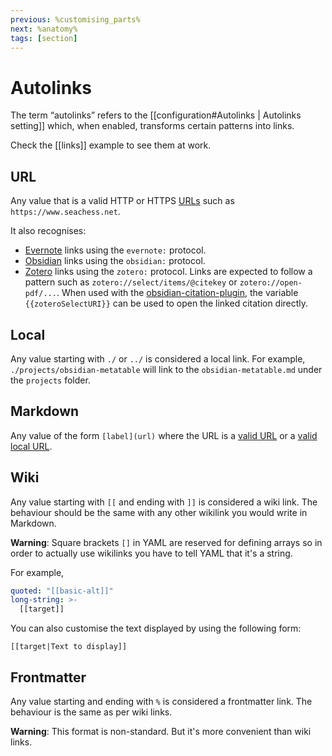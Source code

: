 ```yaml
---
previous: %customising_parts%
next: %anatomy%
tags: [section]
---
```

# Autolinks

The term “autolinks” refers to the [[configuration#Autolinks | Autolinks setting]] which, when enabled, transforms certain patterns into links.

Check the [[links]] example to see them at work.


## URL

Any value that is a valid HTTP or HTTPS [URLs](https://developer.mozilla.org/en-US/docs/Web/API/URL) such as `https://www.seachess.net`.

It also recognises:

- [Evernote](https://evernote.com/) links using the `evernote:` protocol.
- [Obsidian](https://www.obsidian.md/) links using the `obsidian:` protocol.
- [Zotero](https://www.zotero.org/) links using the `zotero:` protocol. Links are expected to follow a pattern such as `zotero://select/items/@citekey` or `zotero://open-pdf/...`. When used with the [obsidian-citation-plugin](https://github.com/hans/obsidian-citation-plugin), the variable `{{zoteroSelectURI}}` can be used to open the linked citation directly.


## Local

Any value starting with `./` or `../` is considered a local link. For example, `./projects/obsidian-metatable` will link to the `obsidian-metatable.md` under the `projects` folder.


## Markdown

Any value of the form `[label](url)` where the URL is a [valid URL](#url) or a [valid local URL](#local).


## Wiki

Any value starting with `[[` and ending with `]]` is considered a wiki link. The behaviour should be the same with any other wikilink you would write in Markdown.

**Warning**: Square brackets `[]` in YAML are reserved for defining arrays so in order to actually use wikilinks you have to tell YAML that it's a string.

For example,

```yaml
quoted: "[[basic-alt]]"
long-string: >-
  [[target]]
```

You can also customise the text displayed by using the following form:

```
[[target|Text to display]]
```


## Frontmatter

Any value starting and ending with `%` is considered a frontmatter link. The behaviour is the same as per wiki links.

**Warning**: This format is non-standard. But it's more convenient than wiki links.